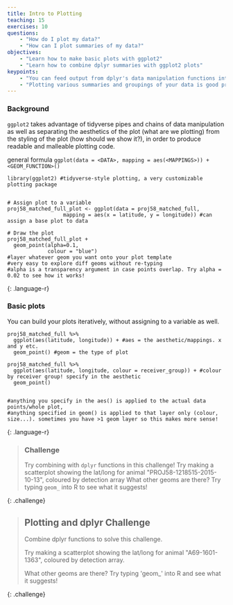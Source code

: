 ```yaml
---
title: Intro to Plotting
teaching: 15
exercises: 10
questions:
    - "How do I plot my data?"
    - "How can I plot summaries of my data?"
objectives:
    - "Learn how to make basic plots with ggplot2"
    - "Learn how to combine dplyr summaries with ggplot2 plots"
keypoints:
    - "You can feed output from dplyr's data manipulation functions into ggplot using pipes."
    - "Plotting various summaries and groupings of your data is good practice at the exploratory phase, and dplyr and ggplot make iterating different ideas straightforward."	  
---
```


### Background

`ggplot2` takes advantage of tidyverse pipes and chains of data manipulation as well as separating the aesthetics of the plot (what are we plotting) from the styling of the plot (how should we show it?), in order to produce readable and malleable plotting code.

general formula `ggplot(data = <DATA>, mapping = aes(<MAPPINGS>)) + <GEOM_FUNCTION>()`
~~~
library(ggplot2) #tidyverse-style plotting, a very customizable plotting package


# Assign plot to a variable
proj58_matched_full_plot <- ggplot(data = proj58_matched_full, 
                  mapping = aes(x = latitude, y = longitude)) #can assign a base plot to data

# Draw the plot
proj58_matched_full_plot + 
  geom_point(alpha=0.1, 
             colour = "blue") 
#layer whatever geom you want onto your plot template
#very easy to explore diff geoms without re-typing
#alpha is a transparency argument in case points overlap. Try alpha = 0.02 to see how it works!
~~~
{: .language-r}

### Basic plots

You can build your plots iteratively, without assigning to a variable as well.
~~~
proj58_matched_full %>%  
  ggplot(aes(latitude, longitude)) + #aes = the aesthetic/mappings. x and y etc.
  geom_point() #geom = the type of plot

proj58_matched_full %>%  
  ggplot(aes(latitude, longitude, colour = receiver_group)) + #colour by receiver group! specify in the aesthetic
  geom_point()


#anything you specify in the aes() is applied to the actual data points/whole plot,
#anything specified in geom() is applied to that layer only (colour, size...). sometimes you have >1 geom layer so this makes more sense!

~~~
{: .language-r}

> ### Challenge
>
> Try combining with `dplyr` functions in this challenge!
> Try making a scatterplot showing the lat/long for animal "PROJ58-1218515-2015-10-13", coloured by detection array
> What other geoms are there? Try typing `geom_` into R to see what it suggests!

{: .challenge}

> ## Plotting and dplyr Challenge
>
> Combine dplyr functions to solve this challenge.
>
> Try making a scatterplot showing the lat/long for animal "A69-1601-1363", coloured by detection array.
>
>  What other geoms are there? Try typing 'geom_' into R and see what it suggests!
>
{: .challenge}
